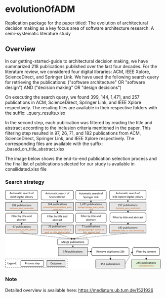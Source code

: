 # evolutionOfADM
Replication package for the paper titled: The evolution of architectural decision making as a key focus area of software architecture research: A semi-systematic literature study

## Overview
In our getting-started-guide to architectural decision making, we have summarized 218 publications published over the last four decades.
For the literature review, we considered four digital libraries: ACM, IEEE Xplore, ScienceDirect, and Springer Link. We have used the following search query for retrieving the publications: ("software architecture" OR "software design") AND ("decision making" OR "design decisions")

On executing the search query, we found 399, 144, 1,471, and 257 publications in ACM, ScienceDirect, Springer Link, and IEEE Xplore respectively. The resuling files are available in their respective folders with the suffix: _query_results.xlsx

In the second step, each publication was filtered by reading the title and abstract according to the inclusion criteria mentioned in the paper. This filtering step resulted in 97, 26, 71, and 182 publications from ACM, ScienceDirect, Springer Link, and IEEE Xplore respectively. The corresponding files are available with the suffix: _based_on_title_abstract.xlsx

The image below shows the end-to-end publication selection process and the final list of publications selected for our study is available in consilidated.xlsx file

### Search strategy
![Visualization of the search strategy](https://github.com/manoj5864/evolutionOfADM/blob/master/searchProcess.png?raw=true "Search process that resulted in 255 publications, that had been selected for the further analysis")

### Note
Detailed overview is available here: https://mediatum.ub.tum.de/1521926
